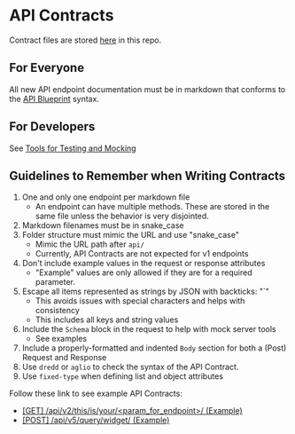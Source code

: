 # API Contracts

Contract files are stored [here](contracts/) in this repo.

## For Everyone
All new API endpoint documentation must be in markdown that conforms to the [API Blueprint](https://apiblueprint.org/) syntax.


## For Developers
See [Tools for Testing and Mocking](tools-for-contracts.md)

## Guidelines to Remember when Writing Contracts
1. One and only one endpoint per markdown file
    - An endpoint can have multiple methods. These are stored in the same file unless the behavior is very disjointed.
1. Markdown filenames must be in snake_case
1. Folder structure must mimic the URL and use "snake_case"
    - Mimic the URL path after `api/`
    - Currently, API Contracts are not expected for v1 endpoints
1. Don't include example values in the request or response attributes
    - "Example" values are only allowed if they are for a required parameter.
1. Escape all items represented as strings by JSON with backticks: "\`"
    - This avoids issues with special characters and helps with consistency
    - This includes all keys and string values
1. Include the `Schema` block in the request to help with mock server tools
    - See examples
1. Include a properly-formatted and indented `Body` section for both a (Post) Request and Response
1. Use `dredd` or `aglio` to check the syntax of the API Contract.
1. Use `fixed-type` when defining list and object attributes

Follow these link to see example API Contracts:
- [[GET] /api/v2/this/is/your/<param_for_endpoint>/ (Example)](template_for_get.md)
- [[POST] /api/v5/query/widget/ (Example)](template_for_post.md)
